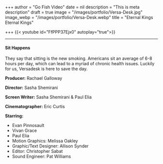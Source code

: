 +++
author = "Go Fish Video"
date = nil
description = "This is meta description"
draft = true
image = "/images/portfolio/Versa-Desk.jpg"
image_webp = "/images/portfolio/Versa-Desk.webp"
title = "Eternal Kings Eternal Kings"

+++
{{< youtube id="FfPPP37Ejx0" autoplay="true">}}

***

#### Sit Happens

They say that sitting is the new smoking. Americans sit an average of 6-8 hours per day, which can lead to a myriad of chronic health issues. Luckily for us, Versadesk is here to save the day.

**Producer:** Rachael Galloway

**Director:** Sasha Shemirani

**Screen Writer:** Sasha Shemirani & Paul Elia

**Cinematographer:** Eric Curtis

**Starring:**

* Evan Pinnosault
* Vivan Grace
* Paul Elia
* Motion Graphics: Melissa Oakley
* Graphic/Text Designer: Allison Synder
* Editor: Christopher Sabat
* Sound Engineer: Pat Williams